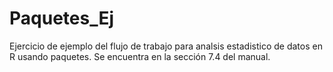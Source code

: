 # Paquetes_Ej 
Ejercicio de ejemplo del flujo de trabajo para analsis estadistico de datos en R usando paquetes. Se encuentra en la sección 7.4 del manual.
